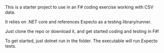 This is a starter project to use in an F# coding exercise working with CSV data.

It relies on .NET core and references Expecto as a testing library/runner.

Just clone the repo or download it, and get started coding and testing in F#!

To get started, just dotnet run in the folder. The executable will run Expecto tests.